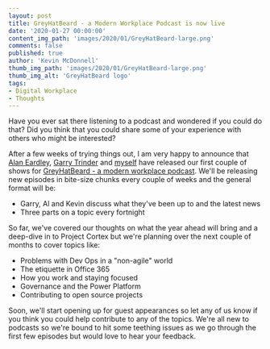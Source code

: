```yaml
---
layout: post
title: GreyHatBeard - a Modern Workplace Podcast is now live
date: '2020-01-27 00:00:00'
content_img_path: 'images/2020/01/GreyHatBeard-large.png'
comments: false
published: true
author: 'Kevin McDonnell'
thumb_img_path: 'images/2020/01/GreyHatBeard-large.png'
thumb_img_alt: 'GreyHatBeard logo'
tags:
- Digital Workplace
- Thoughts
---
```


Have you ever sat there listening to a podcast and wondered if you could do that? Did you think that you could share some of your experience with others who might be interested?

After a few weeks of trying things out, I am very happy to announce that [Alan Eardley](https://www.twitter.com/al_eardley), [Garry Trinder](https://www.twitter.com/garrytrinder) and [myself](https://www.twitter.com/kevmcdonk) have released our first couple of shows for [GreyHatBeard - a modern workplace podcast](https://www.greyhatbeard.com). We'll be releasing new episodes in bite-size chunks every couple of weeks and the general format will be:

- Garry, Al and Kevin discuss what they've been up to and the latest news
- Three parts on a topic every fortnight

So far, we've covered our thoughts on what the year ahead will bring and a deep-dive in to Project Cortex but we're planning over the next couple of months to cover topics like:

- Problems with Dev Ops in a "non-agile" world
- The etiquette in Office 365
- How you work and staying focused
- Governance and the Power Platform
- Contributing to open source projects

Soon, we'll start opening up for guest appearances so let any of us know if you think you could help contribute to any of the topics. We're all new to podcasts so we're bound to hit some teething issues as we go through the first few episodes but would love to hear your feedback.